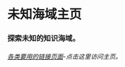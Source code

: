 # 未知海域主页
### 探索未知的知识海域。
######  [各类要用的链接页面](https://weizhihaiyu.github.io/Boat/tuijian.html)-点击这里访问主页。
